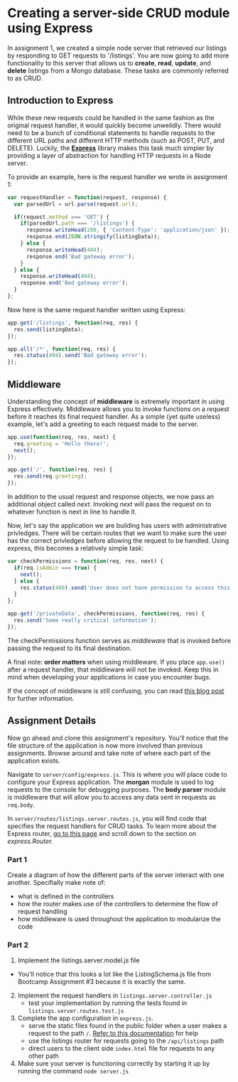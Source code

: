 # Creating a server-side CRUD module using Express
In assignment 1, we created a simple node server that retrieved our listings by responding to GET requests to '/listings'. You are now going to add more functionality to this server that allows us to **create**, **read**, **update**, and **delete** listings from a Mongo database. These tasks are commonly referred to as CRUD. 

## Introduction to Express

While these new requests could be handled in the same fashion as the original request handler, it would quickly become unweildly. There would need to be a bunch of conditional statements to handle requests to the different URL paths and different HTTP methods (such as POST, PUT, and DELETE). Luckily, the [**Express**](http://expressjs.com/en/index.html) library makes this task much simpler by providing a layer of abstraction for handling HTTP requests in a Node server. 

To provide an example, here is the request handler we wrote in assignment 1:

```javascript
var requestHandler = function(request, response) {
  var parsedUrl = url.parse(request.url);

  if(request.method === 'GET') {
    if(parsedUrl.path === '/listings') {
      response.writeHead(200, { 'Content-Type': 'application/json' });
      response.end(JSON.stringify(listingData));
    } else {
      response.writeHead(404);
      response.end('Bad gateway error'); 
    }
  } else {
    response.writeHead(404);
    response.end('Bad gateway error');
  }
};
```

Now here is the same request handler written using Express:
```javascript
app.get('/listings', function(req, res) {
  res.send(listingData);
});

app.all('/*', function(req, res) {
  res.status(404).send('Bad gateway error');
});
```

## Middleware
Understanding the concept of **middleware** is extremely important in using Express effectively. Middleware allows you to invoke functions on a request before it reaches its final request handler. As a simple (yet quite useless) example, let's add a greeting to each request made to the server. 

```javascript
app.use(function(req, res, next) {
  req.greeting = 'Hello there!';
  next();
});

app.get('/', function(req, res) {
  res.send(req.greeting);
});
```
In addition to the usual request and response objects, we now pass an additional object called *next*. Invoking *next* will pass the request on to whatever function is next in line to handle it. 

Now, let's say the application we are building has users with administrative privledges. There will be certain routes that we want to make sure the user has the correct privledges before allowing the request to be handled. Using express, this becomes a relatively simple task:

```javascript
var checkPermissions = function(req, res, next) {
  if(req.isAdmin === true) {
    next();
  } else {
    res.status(400).send('User does not have permission to access this path');
  }
};

app.get('/privateData', checkPermissions, function(req, res) {
  res.send('Some really critical information');
});
```

The checkPermissions function serves as *middleware* that is invoked before passing the request to its final destination. 

A final note: **order matters** when using middleware. If you place `app.use()` after a request handler, that middleware will not be invoked. Keep this in mind when developing your applications in case you encounter bugs. 

If the concept of middleware is still confusing, you can read [this blog post](https://www.safaribooksonline.com/blog/2014/03/10/express-js-middleware-demystified/) for further information. 

## Assignment Details
Now go ahead and clone this assignment's repository. You'll notice that the file structure of the application is now more involved than previous assignments. Browse around and take note of where each part of the application exists. 

Navigate to `server/config/express.js`. This is where you will place code to configure your Express application. The **morgan** module is used to log requests to the console for debugging purposes. The **body parser** module is middleware that will allow you to access any data sent in requests as `req.body`. 

In `server/routes/listings.server.routes.js`, you will find code that specifies the request handlers for CRUD tasks. To learn more about the Express router, [go to this page](http://expressjs.com/en/guide/routing.html) and scroll down to the section on *express.Router.*

### Part 1
Create a diagram of how the different parts of the server interact with one another. Specifially make note of: 
   - what is defined in the controllers
   - how the router makes use of the controllers to determine the flow of request handling
   - how middleware is used throughout the application to modularize the code


### Part 2

1. Implement the listings.server.model.js file
  - You'll notice that this looks a lot like the ListingSchema.js file from Bootcamp Assignment #3 because it is exactly the same.
2. Implement the request handlers in `listings.server.controller.js`
    - test your implementation by running the tests found in `listings.server.routes.test.js`
3. Complete the app configuration in `express.js`. 
    - serve the static files found in the public folder when a user makes a request to the path `/`. [Refer to this documentation](http://expressjs.com/en/starter/static-files.html) for help
    - use the listings router for requests going to the `/api/listings` path 
    - direct users to the client side `index.html` file for requests to any other path
4. Make sure your server is functioning correctly by starting it up by running the command `node server.js`

